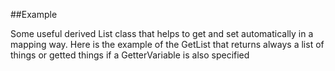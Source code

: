 
<!---
FrozenIsBool True
-->

##Example

Some useful derived List class that helps to get and set automatically in a mapping way.
Here is the example of the GetList that returns always a list of things or getted things if a GetterVariable is also specified